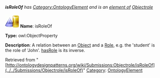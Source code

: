 ___isRoleOf__ has [Category:OntologyElement](../../Category/OntologyElement "Category:OntologyElement") and is an [element of](../../Property/ElementOf "Property:ElementOf") [Objectrole](../../Submissions/Objectrole "Submissions:Objectrole")_


  




[![ObjectProperty](../../images/thumb/c/c3/ObjectProperty.gif/45px-ObjectProperty.gif)](../../Image/ObjectProperty.gif "ObjectProperty")
__Name__: isRoleOf 


__Type:__ owl:ObjectProperty 


__Description__: A relation between an  [Object](../../Image/ObjectProperty.gif "Submissions:Objectrole/Object") and a  [Role](../../Community/AcademicRoles "Submissions:Objectrole/Role"), e.g. the 'student' is the role of 'John'.  [hasRole](has../../Community/AcademicRoles "Submissions:Objectrole/hasRole") is its inverse. 





Retrieved from "[http://ontologydesignpatterns.org/wiki/Submissions:Objectrole/isRoleOf](../../Submissions/Objectrole/isRoleOf)"
 [Category](http://ontologydesignpatterns.org/wiki/Special:Categories "Special:Categories"): [OntologyElement](../../Category/OntologyElement "Category:OntologyElement")